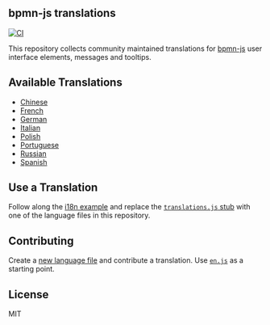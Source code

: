 ## bpmn-js translations

[![CI](https://github.com/bpmn-io/bpmn-js-i18n/actions/workflows/CI.yml/badge.svg)](https://github.com/bpmn-io/bpmn-js-i18n/actions/workflows/CI.yml)

This repository collects community maintained translations for [bpmn-js](https://github.com/bpmn-io/bpmn-js) user interface elements, messages and tooltips. 


## Available Translations

* [Chinese](./translations/zn.js)
* [French](./translations/fr.js)
* [German](./translations/de.js)
* [Italian](./translations/it.js)
* [Polish](./translations/pl.js)
* [Portuguese](./translations/pt.js)
* [Russian](./translations/ru.js)
* [Spanish](./translations/es.js)


## Use a Translation

Follow along the [i18n example](https://github.com/bpmn-io/bpmn-js-examples/tree/master/i18n) and replace the [`translations.js` stub](https://github.com/bpmn-io/bpmn-js-examples/blob/main/i18n/src/customTranslate/translations.js) with one of the language files in this repository.


## Contributing

Create a [new language file](https://github.com/bpmn-io/bpmn-js-i18n/new/master/translations) and contribute a translation. Use [`en.js`](./translations/en.js) as a starting point.


## License

MIT
